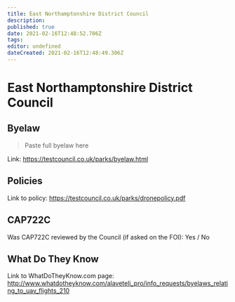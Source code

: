 ```yaml
---
title: East Northamptonshire District Council
description: 
published: true
date: 2021-02-16T12:48:52.706Z
tags: 
editor: undefined
dateCreated: 2021-02-16T12:48:49.306Z
---
```


# East Northamptonshire District Council


## Byelaw
> Paste full byelaw here

Link:
https://testcouncil.co.uk/parks/byelaw.html

## Policies
Link to policy:
https://testcouncil.co.uk/parks/dronepolicy.pdf

## CAP722C

Was CAP722C reviewed by the Council (if asked on the FOI): Yes / No

## What Do They Know

Link to WhatDoTheyKnow.com page:
http://www.whatdotheyknow.com/alaveteli_pro/info_requests/byelaws_relating_to_uav_flights_210

